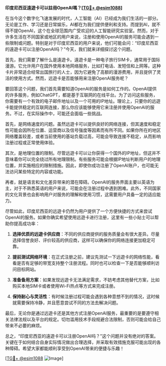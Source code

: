 **印度尼西亚遠遊卡可以註冊OpenAI嗎？[[TG💪+ @esim1088](https://t.me/s/esim1088)]**

在当今这个数字化飞速发展的时代，人工智能（AI）已经成为我们生活的一部分。无论是工作、学习还是日常娱乐，AI都在为我们提供便利和支持。而提到AI，就不得不提OpenAI，这个在全球范围内广受欢迎的人工智能研究实验室。然而，对于许多生活在不同国家或地区的用户来说，注册和使用OpenAI的服务可能会遇到一些限制或问题。特别是对于印度尼西亚的用户来说，他们可能会问：“印度尼西亚的遠遊卡可以注册OpenAI吗？”今天，我们就来详细探讨这个问题。

首先，我们需要了解什么是遠遊卡。遠遊卡是一种电子旅行SIM卡，通常用于国际漫游。它允许用户在国外使用本地网络服务，比如打电话、发短信和上网等。这种卡片非常适合经常出国旅行的人士，因为它避免了高额的漫游费用，并且提供了灵活的使用方式。然而，远遊卡是否能够用来注册OpenAI服务呢？

要回答这个问题，我们首先需要知道OpenAI的服务是如何工作的。OpenAI提供的许多服务，例如ChatGPT，都是基于互联网的在线平台。为了访问这些服务，你需要有一个有效的电子邮件地址以及一个可用的IP地址。理论上，只要你的远遊卡能提供稳定的互联网连接，那么你应该能够使用它来注册并使用OpenAI的服务。不过，在实际操作中，可能还会面临一些挑战。

首先，是网络速度的问题。虽然远遊卡可以提供良好的网络连接，但其速度和稳定性可能会因所在位置、运营商以及信号强度等因素而有所不同。如果你所在的地区网络覆盖较差，或者当前使用的基站负载过高，可能会导致连接不稳定，从而影响注册过程或正常使用体验。

其次，是地理位置的限制。尽管远遊卡可以让你获得一个国外的IP地址，但这并不意味着你可以完全绕过所有地理限制。有些服务可能会根据IP地址判断用户的地理位置，并实施相应的限制措施。因此，即使你成功注册了OpenAI账户，也可能无法访问某些特定的内容或功能。

再者，就是语言和文化差异带来的潜在障碍。OpenAI的服务界面主要以英语为主，对于不熟悉英语的用户来说，可能会在注册过程中遇到困难。此外，不同国家的文化背景也会影响用户对服务的理解和使用习惯，这需要用户具备一定的适应能力。

尽管如此，印度尼西亚的远遊卡仍然为用户提供了一个方便快捷的方式来尝试OpenAI的服务。如果你确实希望使用远遊卡进行注册，这里有一些小贴士可以帮助你提高成功率：

1. **选择优质的远遊卡供应商**：不同的供应商提供的服务质量会有很大差异。尽量选择信誉良好、评价较高的供应商，这样可以确保你的网络连接更加稳定可靠。
   
2. **提前测试网络环境**：在正式注册之前，建议先测试一下远遊卡的网络性能，看看是否有足够的带宽支持整个注册流程。同时也可以检查一下是否能够顺利访问目标网站。
   
3. **准备备用方案**：如果发现远遊卡无法满足需求，不妨考虑其他替代方案，比如购买本地SIM卡或者使用Wi-Fi热点等方式来完成注册。

4. **保持耐心与灵活性**：有时候注册过程可能会遇到各种意想不到的情况，这时候就需要保持冷静，并且愿意尝试不同的方法去解决问题。

最后，无论你是通过远遊卡还是其他方式注册OpenAI服务，最重要的是要遵守相关法律法规以及平台的规定。切勿滥用技术手段规避合法限制，否则可能会给自己带来不必要的麻烦。

总之，“印度尼西亚的遠遊卡可以注册OpenAI吗？”这个问题并没有绝对的答案。关键在于如何结合自身实际情况做出合理选择，并采取有效措施克服可能出现的各种障碍。希望大家都能顺利享受到OpenAI带来的便捷与乐趣！

[[TG💪+ @esim1088](https://t.me/s/esim1088) ![Image](https://i.postimg.cc/4NQfJmqS/Snipaste-2025-05-13-00-14-12.png)]